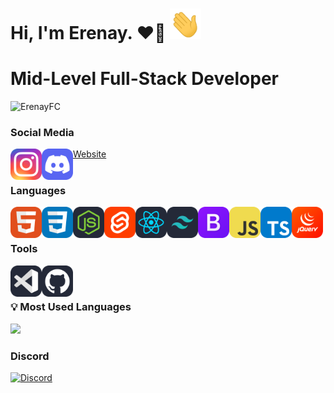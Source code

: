 <h1>Hi, I'm Erenay. ❤️💛 <img src="https://raw.githubusercontent.com/ABSphreak/ABSphreak/master/gifs/Hi.gif" width="50px"></h1>

# Mid-Level Full-Stack Developer

<img src="https://komarev.com/ghpvc/?username=ErenayFC&style=plastic" width="130" height="20" alt="ErenayFC"/>


### Social Media

<a href="https://www.instagram.com/_erenay_17/"><img align="left" src="https://raw.githubusercontent.com/tandpfun/skill-icons/main/icons/Instagram.svg" height="50" width="50"></a>
<a href="https://discord.com/users/1029431477219360869"><img align="left" src="https://raw.githubusercontent.com/tandpfun/skill-icons/main/icons/Discord.svg" height="50" width="50"></a>
<a href="https://erenaydev.com.tr">Website</a>
<br />
<br />

### Languages

<img width="50" height="50" align="left" src="https://raw.githubusercontent.com/tandpfun/skill-icons/main/icons/HTML.svg">
<img width="50" height="50" align="left" src="https://raw.githubusercontent.com/tandpfun/skill-icons/main/icons/CSS.svg">
<img width="50" height="50" align="left" src="https://raw.githubusercontent.com/tandpfun/skill-icons/main/icons/NodeJS-Dark.svg">
<img width="50" height="50" align="left" src="https://raw.githubusercontent.com/tandpfun/skill-icons/main/icons/Svelte.svg">
<img width="50" height="50" align="left" src="https://raw.githubusercontent.com/tandpfun/skill-icons/main/icons/React-Dark.svg">
<img width="50" height="50" align="left" src="https://raw.githubusercontent.com/tandpfun/skill-icons/main/icons/TailwindCSS-Dark.svg">
<img width="50" height="50" align="left" src="https://raw.githubusercontent.com/tandpfun/skill-icons/main/icons/Bootstrap.svg">
<img width="50" height="50" align="left" src="https://raw.githubusercontent.com/tandpfun/skill-icons/main/icons/JavaScript.svg">
<img width="50" height="50" align="left" src="https://raw.githubusercontent.com/tandpfun/skill-icons/main/icons/TypeScript.svg">
<img width="50" height="50" align="left" src="https://raw.githubusercontent.com/tandpfun/skill-icons/main/icons/JQuery.svg">
<br />
<br />


### Tools

<img width="50" height="50" align="left" src="https://raw.githubusercontent.com/tandpfun/skill-icons/main/icons/VSCode-Dark.svg">
<img width="50" height="50" align="left" src="https://raw.githubusercontent.com/tandpfun/skill-icons/main/icons/Github-Dark.svg">
<br />
<br />

### 💡 Most Used Languages

<detalis>
    <img src="https://github-readme-stats.vercel.app/api/top-langs/?username=ErenayFC&layout=compact" width=500>
</detalis>

### Discord

[![Discord](https://lanyard.cnrad.dev/api/1029431477219360869)](https://discord.com/users/1029431477219360869)
